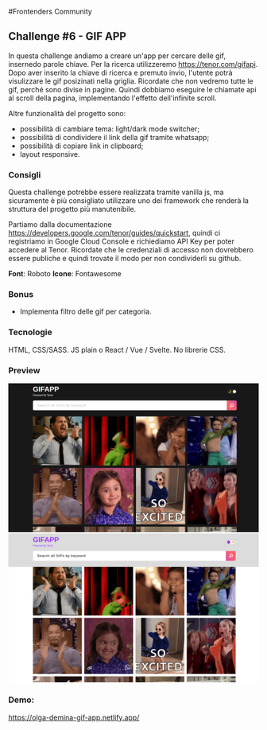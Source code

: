 #Frontenders Community

## Challenge #6 - GIF APP

In questa challenge andiamo a creare un'app per cercare delle gif, insernedo parole chiave. Per la ricerca utilizzeremo https://tenor.com/gifapi.
Dopo aver inserito la chiave di ricerca e premuto invio, l'utente potrà visulizzare le gif posizinati nella griglia. Ricordate che non vedremo tutte le gif, perché sono divise in pagine. Quindi dobbiamo eseguire le chiamate api al scroll della pagina, implementando l'effetto dell'infinite scroll.

Altre funzionalità del progetto sono:
- possibilità di cambiare tema: light/dark mode switcher;
- possibilità di condividere il link della gif tramite whatsapp;
- possibilità di copiare link in clipboard;
- layout responsive.

### Consigli

Questa challenge potrebbe essere realizzata tramite vanilla js, ma sicuramente è più consigliato utilizzare uno dei framework che renderà la struttura del progetto più manutenibile.

Partiamo dalla documentazione https://developers.google.com/tenor/guides/quickstart, quindi ci registriamo in Google Cloud Console e richiediamo API Key per poter accedere al Tenor. Ricordate che le credenziali di accesso non dovrebbero essere publiche e quindi trovate il modo per non condividerli su github. 

**Font**: Roboto
**Icone**: Fontawesome

### Bonus
- Implementa filtro delle gif per categoria.

### Tecnologie

HTML, CSS/SASS.
JS plain o React / Vue / Svelte.
No librerie CSS.

### Preview
![desktop dark](desktop-dark.png)
![desktop light](desktop-light.png)

### Demo:
https://olga-demina-gif-app.netlify.app/


